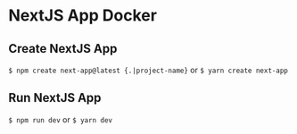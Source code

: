 # NextJS App Docker

## Create NextJS App

`$ npm create next-app@latest {.|project-name}`
or
`$ yarn create next-app`

## Run NextJS App

`$ npm run dev`
or
`$ yarn dev`